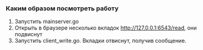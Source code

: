 ### Каким образом посмотреть работу ###

1. Запустить mainserver.go
1. Открыть в браузере несколько вкладок http://127.0.0.1:6543/read, они подвиснут
1. Запустить client_write.go. Вкладки отвиснут, получив сообщение.
